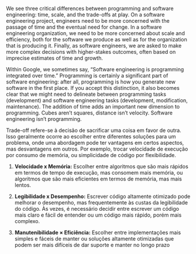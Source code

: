We see three critical differences between programming and software engineering: time, scale, and the trade-offs at play. On a software engineering project, engineers need to be more concerned with the passage of time and the eventual need for change. In a software engineering organization, we need to be more concerned about scale and efficiency, both for the software we produce as well as for the organization that is producing it. Finally, as software engineers, we are asked to make more complex decisions with higher-stakes outcomes, often based on imprecise estimates of time and growth.


Within Google, we sometimes say, “Software engineering is programming integrated over time.” Programming is certainly a significant part of software engineering: after all, programming is how you generate new software in the first place. If you accept this distinction, it also becomes clear that we might need to delineate between programming tasks (development) and software engineering tasks (development, modification, maintenance). The addition of time adds an important new dimension to programming. Cubes aren’t squares, distance isn’t velocity. Software engineering isn’t programming.


Trade-off refere-se à decisão de sacrificar uma coisa em favor de outra. Isso geralmente ocorre ao escolher entre diferentes soluções para um problema, onde uma abordagem pode ter vantagens em certos aspectos, mas desvantagens em outros. Por exemplo, trocar velocidade de execução por consumo de memória, ou simplicidade de código por flexibilidade.

1. **Velocidade x Memória:** Escolher entre algoritmos que são mais rápidos em termos de tempo de execução, mas consomem mais memória, ou algoritmos que são mais eficientes em termos de memória, mas mais lentos.

2. **Legibilidade x Desempenho:** Escrever código altamente otimizado pode melhorar o desempenho, mas frequentemente às custas da legibilidade do código. Às vezes, é necessário decidir entre escrever um código mais claro e fácil de entender ou um código mais rápido, porém mais complexo.

3. **Manutenibilidade × Eficiência:** Escolher entre implementações mais simples e fáceis de manter ou soluções altamente otimizadas que podem ser mais difíceis de dar suporte e manter no longo prazo

